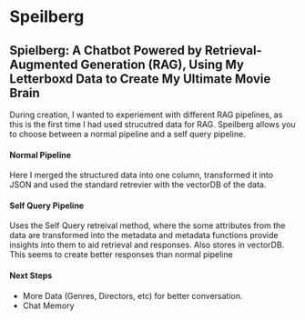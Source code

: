 # Speilberg #
## Spielberg: A Chatbot Powered by Retrieval-Augmented Generation (RAG), Using My Letterboxd Data to Create My Ultimate Movie Brain ##

During creation, I wanted to experiement with different RAG pipelines, as this is the first time I had used strucutred data for RAG. Speilberg allows you to choose between a normal pipeline and a self query pipeline.

#### Normal Pipeline ####
Here I merged the structured data into one column, transformed it into JSON and used the standard retrevier with the vectorDB of the data. 

#### Self Query Pipeline ####
Uses the Self Query retreival method, where the some attributes from the data are transformed into the metadata and metadata functions provide insights into them to aid retrieval and responses. Also stores in vectorDB.
This seems to create better responses than normal pipeline

#### Next Steps ####
* More Data (Genres, Directors, etc) for better conversation.
* Chat Memory
